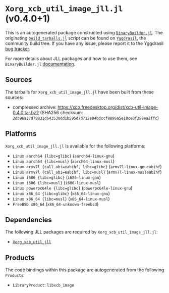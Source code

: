 # `Xorg_xcb_util_image_jll.jl` (v0.4.0+1)

This is an autogenerated package constructed using [`BinaryBuilder.jl`](https://github.com/JuliaPackaging/BinaryBuilder.jl). The originating [`build_tarballs.jl`](https://github.com/JuliaPackaging/Yggdrasil/blob/2987bad5c747fe40639c29ada4879d5bfeca8198/X/Xorg_xcb_util_image/build_tarballs.jl) script can be found on [`Yggdrasil`](https://github.com/JuliaPackaging/Yggdrasil/), the community build tree.  If you have any issue, please report it to the Yggdrasil [bug tracker](https://github.com/JuliaPackaging/Yggdrasil/issues).

For more details about JLL packages and how to use them, see `BinaryBuilder.jl` [documentation](https://juliapackaging.github.io/BinaryBuilder.jl/dev/jll/).

## Sources

The tarballs for `Xorg_xcb_util_image_jll.jl` have been built from these sources:

* compressed archive: https://xcb.freedesktop.org/dist/xcb-util-image-0.4.0.tar.bz2 (SHA256 checksum: `2db96a37d78831d643538dd1b595d7d712e04bdccf8896a5e18ce0f398ea2ffc`)

## Platforms

`Xorg_xcb_util_image_jll.jl` is available for the following platforms:

* `Linux aarch64 {libc=glibc}` (`aarch64-linux-gnu`)
* `Linux aarch64 {libc=musl}` (`aarch64-linux-musl`)
* `Linux armv7l {call_abi=eabihf, libc=glibc}` (`armv7l-linux-gnueabihf`)
* `Linux armv7l {call_abi=eabihf, libc=musl}` (`armv7l-linux-musleabihf`)
* `Linux i686 {libc=glibc}` (`i686-linux-gnu`)
* `Linux i686 {libc=musl}` (`i686-linux-musl`)
* `Linux powerpc64le {libc=glibc}` (`powerpc64le-linux-gnu`)
* `Linux x86_64 {libc=glibc}` (`x86_64-linux-gnu`)
* `Linux x86_64 {libc=musl}` (`x86_64-linux-musl`)
* `FreeBSD x86_64` (`x86_64-unknown-freebsd`)

## Dependencies

The following JLL packages are required by `Xorg_xcb_util_image_jll.jl`:

* [`Xorg_xcb_util_jll`](https://github.com/JuliaBinaryWrappers/Xorg_xcb_util_jll.jl)

## Products

The code bindings within this package are autogenerated from the following `Products`:

* `LibraryProduct`: `libxcb_image`
